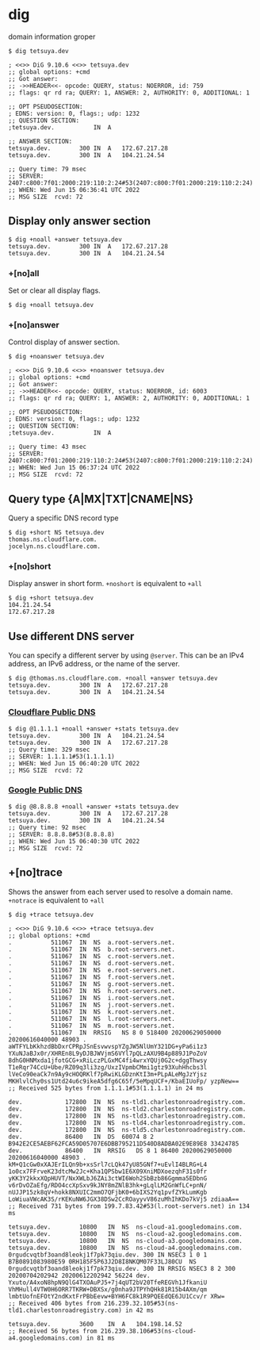 # dig
domain information groper

```
$ dig tetsuya.dev

; <<>> DiG 9.10.6 <<>> tetsuya.dev
;; global options: +cmd
;; Got answer:
;; ->>HEADER<<- opcode: QUERY, status: NOERROR, id: 759
;; flags: qr rd ra; QUERY: 1, ANSWER: 2, AUTHORITY: 0, ADDITIONAL: 1

;; OPT PSEUDOSECTION:
; EDNS: version: 0, flags:; udp: 1232
;; QUESTION SECTION:
;tetsuya.dev.			IN	A

;; ANSWER SECTION:
tetsuya.dev.		300	IN	A	172.67.217.28
tetsuya.dev.		300	IN	A	104.21.24.54

;; Query time: 79 msec
;; SERVER: 2407:c800:7f01:2000:219:110:2:24#53(2407:c800:7f01:2000:219:110:2:24)
;; WHEN: Wed Jun 15 06:36:41 UTC 2022
;; MSG SIZE  rcvd: 72
```

## Display only answer section
```
$ dig +noall +answer tetsuya.dev
tetsuya.dev.		300	IN	A	172.67.217.28
tetsuya.dev.		300	IN	A	104.21.24.54
```

### +[no]all
Set or clear all display flags.

```
$ dig +noall tetsuya.dev

```

### +[no]answer
Control display of answer section.

```
$ dig +noanswer tetsuya.dev

; <<>> DiG 9.10.6 <<>> +noanswer tetsuya.dev
;; global options: +cmd
;; Got answer:
;; ->>HEADER<<- opcode: QUERY, status: NOERROR, id: 6003
;; flags: qr rd ra; QUERY: 1, ANSWER: 2, AUTHORITY: 0, ADDITIONAL: 1

;; OPT PSEUDOSECTION:
; EDNS: version: 0, flags:; udp: 1232
;; QUESTION SECTION:
;tetsuya.dev.			IN	A

;; Query time: 43 msec
;; SERVER: 2407:c800:7f01:2000:219:110:2:24#53(2407:c800:7f01:2000:219:110:2:24)
;; WHEN: Wed Jun 15 06:37:24 UTC 2022
;; MSG SIZE  rcvd: 72
```

## Query type {A|MX|TXT|CNAME|NS}
Query a specific DNS record type

```
$ dig +short NS tetsuya.dev
thomas.ns.cloudflare.com.
jocelyn.ns.cloudflare.com.
```

### +[no]short
Display answer in short form. `+noshort` is equivalent to `+all`

```
$ dig +short tetsuya.dev
104.21.24.54
172.67.217.28
```

## Use different DNS server

You can specify a different server by using `@server`. This can be an IPv4 address, an IPv6 address, or the name of the server.

```
$ dig @thomas.ns.cloudflare.com. +noall +answer tetsuya.dev
tetsuya.dev.		300	IN	A	172.67.217.28
tetsuya.dev.		300	IN	A	104.21.24.54
```

### [Cloudflare Public DNS](https://www.cloudflare.com/ja-jp/learning/dns/what-is-1.1.1.1/)
```
$ dig @1.1.1.1 +noall +answer +stats tetsuya.dev
tetsuya.dev.		300	IN	A	104.21.24.54
tetsuya.dev.		300	IN	A	172.67.217.28
;; Query time: 329 msec
;; SERVER: 1.1.1.1#53(1.1.1.1)
;; WHEN: Wed Jun 15 06:40:20 UTC 2022
;; MSG SIZE  rcvd: 72
```

### [Google Public DNS](https://developers.google.com/speed/public-dns)
```
$ dig @8.8.8.8 +noall +answer +stats tetsuya.dev
tetsuya.dev.		300	IN	A	172.67.217.28
tetsuya.dev.		300	IN	A	104.21.24.54
;; Query time: 92 msec
;; SERVER: 8.8.8.8#53(8.8.8.8)
;; WHEN: Wed Jun 15 06:40:30 UTC 2022
;; MSG SIZE  rcvd: 72
```

## +[no]trace
Shows the answer from each server used to resolve a domain name. `+notrace` is equivalent to `+all`

```
$ dig +trace tetsuya.dev

; <<>> DiG 9.10.6 <<>> +trace tetsuya.dev
;; global options: +cmd
.			511067	IN	NS	a.root-servers.net.
.			511067	IN	NS	b.root-servers.net.
.			511067	IN	NS	c.root-servers.net.
.			511067	IN	NS	d.root-servers.net.
.			511067	IN	NS	e.root-servers.net.
.			511067	IN	NS	f.root-servers.net.
.			511067	IN	NS	g.root-servers.net.
.			511067	IN	NS	h.root-servers.net.
.			511067	IN	NS	i.root-servers.net.
.			511067	IN	NS	j.root-servers.net.
.			511067	IN	NS	k.root-servers.net.
.			511067	IN	NS	l.root-servers.net.
.			511067	IN	NS	m.root-servers.net.
.			511067	IN	RRSIG	NS 8 0 518400 20200629050000 20200616040000 48903 . aWTFYLbKkhzdBbDxrCPRpJSnEsvwvspYZgJW5NlUmY321DG+yPa6i1z3 YXuNJaBJx0r/XHREn8L9yDJBJWVjmS6VYl7pQLzAXU9B4p889J1PoZoV 8dhG0HNMxda1jfotGCG+xRiLczPLGxMC4fi4wrxYQUj0G2c+dggThwsy T1eRqr74CcU+Ube/RZ09q3li3zg/UxzIVpmbCMmi1gtz93XuhHhcbs3l lVeCo90eaCk7n9Ay9cHOQRKlf7pRwiKLGDznKtI3m+PLpALeMgJzYjsz MKHlvlChy0ss1Utd24u6c9ikeA5dfg6C65f/5eMpqUCF+/KbaEIUoFp/ yzpNew==
;; Received 525 bytes from 1.1.1.1#53(1.1.1.1) in 24 ms

dev.			172800	IN	NS	ns-tld1.charlestonroadregistry.com.
dev.			172800	IN	NS	ns-tld2.charlestonroadregistry.com.
dev.			172800	IN	NS	ns-tld3.charlestonroadregistry.com.
dev.			172800	IN	NS	ns-tld4.charlestonroadregistry.com.
dev.			172800	IN	NS	ns-tld5.charlestonroadregistry.com.
dev.			86400	IN	DS	60074 8 2 B942E2CE5AEBF62FCA59D05707E6DBB795211D540D8ADBA02E9E89E8 33424785
dev.			86400	IN	RRSIG	DS 8 1 86400 20200629050000 20200616040000 48903 . kM+Q1cGw0xXAJErILQn9b+xsSrl7cLQk47yU85GNf7+uEvlI4BLRG+L4 1o0cx7FFrveK23dtcMw2Jc+Kha1QPSbw1E6X09XniMDXoezqhF31s0fr yKK3Y2kkxXQpHUVT/NxXWLbJ6ZAi3ctWI6Woh2SbBzb86Ggmma5EDbnG v6rDvOZaEfg/RDO4ccXpSxv9kJNY8mZNlB3hk+gLqlLM2GnWfLC+pnN/ nUJJP15zk8qV+hokk8NXUIC2mmO7QFjbK0+6bIXS2Yq1pvfZYkLumKgb LoWiuaVWcAK3S/rKEKuNW6JGX38DSw2CcROayyvV86zuMhIhKDo7kVj5 zdiaaA==
;; Received 731 bytes from 199.7.83.42#53(l.root-servers.net) in 134 ms

tetsuya.dev.		10800	IN	NS	ns-cloud-a1.googledomains.com.
tetsuya.dev.		10800	IN	NS	ns-cloud-a2.googledomains.com.
tetsuya.dev.		10800	IN	NS	ns-cloud-a3.googledomains.com.
tetsuya.dev.		10800	IN	NS	ns-cloud-a4.googledomains.com.
0rgudcvqtbf3oand8leokj1f7pk73qiu.dev. 300 IN NSEC3 1 0 1 B7B0891083980E59 0RH185F5P63J2D8I8NKQM07F33LJ80CU  NS
0rgudcvqtbf3oand8leokj1f7pk73qiu.dev. 300 IN RRSIG NSEC3 8 2 300 20200704202942 20200612202942 56224 dev. Yxuto/A4xoN8hpN9QlG4TXOAuPJ5+7j4qUT2bV20TfeREGVh1JfkaniU VhMHull4VTW0H6ORR7TKRW+DBXSx/g0nha9JTPYhQHk81R15b4AXm/qm lmbtUofnEFOtY2ndKxtFrPBbEevw+BYH6FC8k1R9PQEEdQE6JU1Ccv/r XRw=
;; Received 406 bytes from 216.239.32.105#53(ns-tld1.charlestonroadregistry.com) in 42 ms

tetsuya.dev.		3600	IN	A	104.198.14.52
;; Received 56 bytes from 216.239.38.106#53(ns-cloud-a4.googledomains.com) in 81 ms
```
